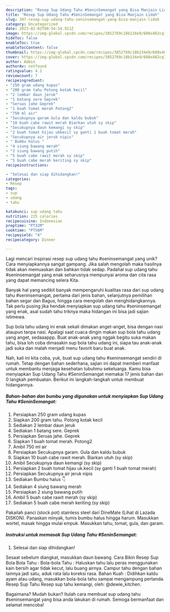 ```yaml
---
description: "Resep Sup Udang Tahu #SeninSemangat yang Bisa Manjain Lidah"
title: "Resep Sup Udang Tahu #SeninSemangat yang Bisa Manjain Lidah"
slug: 397-resep-sup-udang-tahu-seninsemangat-yang-bisa-manjain-lidah
category: Uncategorized
date: 2023-02-02T00:54:54.911Z
image: https://img-global.cpcdn.com/recipes/3852769c18b134e9/680x482cq70/sup-udang-tahu-seninsemangat-foto-resep-utama.jpg
hideToc: false
enableToc: true
enableTocContent: false
thumbnail: https://img-global.cpcdn.com/recipes/3852769c18b134e9/680x482cq70/sup-udang-tahu-seninsemangat-foto-resep-utama.jpg
cover: https://img-global.cpcdn.com/recipes/3852769c18b134e9/680x482cq70/sup-udang-tahu-seninsemangat-foto-resep-utama.jpg
author: Admin
authorAv: notfound
ratingvalue: 4.1
reviewcount: 7
recipeingredient:
- "250 gram udang kupas"
- "200 gram tahu Potong kotak kecil"
- "2 lembar daun jeruk"
- "1 batang sere Geprek"
- "Seruas jahe Geprek"
- "1 buah tomat merah Potong2"
- "750 ml air"
- "Secukupnya garam Gula dan kaldu bubuk"
- "10 buah cabe rawit merah Biarkan utuh sy skip"
- "Secukupnya daun kemangi sy skip"
- "2 buah tomat hijau ukkecil sy ganti 1 buah tomat merah"
- "Secukupnya air jeruk nipis"
- " Bumbu halus "
- "4 siung bawang merah"
- "2 siung bawang putih"
- "5 buah cabe rawit merah sy skip"
- "5 buah cabe merah keriting sy skip"
recipeinstructions:

- "Selesai dan siap dihidangkan!"
categories:
- Resep
tags:
- sup
- udang
- tahu

katakunci: sup udang tahu 
nutrition: 225 calories
recipecuisine: Indonesian
preptime: "PT32M"
cooktime: "PT56M"
recipeyield: "4"
recipecategory: Dinner

---
```





Lagi mencari inspirasi resep sup udang tahu #seninsemangat yang unik? Cara menyiapkannya sangat gampang. Jika salah mengolah maka hasilnya tidak akan memuaskan dan bahkan tidak sedap. Padahal sup udang tahu #seninsemangat yang enak seharusnya mempunyai aroma dan cita rasa yang dapat memancing selera Kita.





Banyak hal yang sedikit banyak mempengaruhi kualitas rasa dari sup udang tahu #seninsemangat, pertama dari jenis bahan, selanjutnya pemilihan bahan segar dan Bagus, hingga cara mengolah dan menghidangkannya. Tak perlu pusing jika hendak menyiapkan sup udang tahu #seninsemangat yang enak,      asal sudah tahu triknya maka hidangan ini bisa jadi sajian istimewa.














Sup bola tahu udang ini enak sekali dimakan anget-anget, bisa dengan nasi ataupun tanpa nasi. Apalagi saat cuaca dingin makan sup bola tahu udang yang anget, sedaaappp. Buat anak-anak yang nggak begitu suka makan tahu, bisa loh coba dimasakin sup bola tahu udang ini, siapa tau anak-anak jadi suka dan malah menjadi menu favorit baru buat anak.






Nah, kali ini kita coba, yuk, buat sup udang tahu #seninsemangat sendiri di rumah. Tetap dengan bahan sederhana, sajian ini dapat memberi manfaat untuk membantu menjaga kesehatan tubuhmu sekeluarga. Kamu bisa menyiapkan Sup Udang Tahu #SeninSemangat memakai 17 jenis bahan dan 0 langkah pembuatan. Berikut ini langkah-langkah untuk membuat hidangannya.

<!--inarticleads1-->

##### Bahan-bahan dan bumbu yang digunakan untuk menyiapkan Sup Udang Tahu #SeninSemangat:

1. Persiapkan 250 gram udang kupas
1. Siapkan 200 gram tahu. Potong kotak kecil
1. Sediakan 2 lembar daun jeruk
1. Sediakan 1 batang sere. Geprek
1. Persiapkan Seruas jahe. Geprek
1. Siapkan 1 buah tomat merah. Potong2
1. Ambil 750 ml air
1. Persiapkan Secukupnya garam. Gula dan kaldu bubuk
1. Siapkan 10 buah cabe rawit merah. Biarkan utuh (sy skip)
1. Ambil Secukupnya daun kemangi (sy skip)
1. Persiapkan 2 buah tomat hijau uk.kecil (sy ganti 1 buah tomat merah)
1. Persiapkan Secukupnya air jeruk nipis
1. Sediakan  Bumbu halus 👇
1. Sediakan 4 siung bawang merah
1. Persiapkan 2 siung bawang putih
1. Ambil 5 buah cabe rawit merah (sy skip)
1. Sediakan 5 buah cabe merah keriting (sy skip)


Pakailah panci (stock pot) stainless steel dari DineMate (Lihat di Lazada DISKON). Panaskan minyak, tumis bumbu halus hingga harum. Masukkan wortel, masak hingga mulai empuk. Masukkan tahu, tomat, gula, dan garam. 

<!--inarticleads2-->

##### Instruksi untuk memasak Sup Udang Tahu #SeninSemangat:


1. Selesai dan siap dihidangkan!

Sesaat sebelum diangkat, masukkan daun bawang. Cara Bikin Resep Sup Bola Bola Tahu : Bola-bola Tahu : Haluskan tahu lalu peras menggunakan kain bersih agar tidak kecut, lalu buang airnya. Campur tahu dengan bahan lainnya jadi satu, aduk rata lalu koreksi rasa. Bahan Kuah : Didihkan kaldu ayam atau udang, masukkan bola-bola tahu sampai mengampung pertanda. Resep Sup Tahu Resep sup tahu kemangi, oleh: @dewie_kitchen. 

Bagaimana? Mudah bukan? Itulah cara membuat sup udang tahu #seninsemangat yang bisa anda lakukan di rumah. Semoga bermanfaat dan selamat mencoba!
